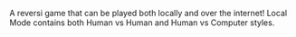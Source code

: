 A reversi game that can be played both locally and over the internet!
Local Mode contains both Human vs Human and Human vs Computer styles.
